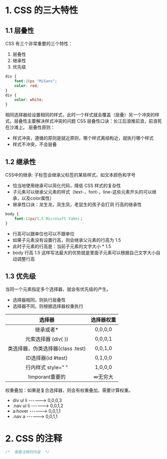 # 1. CSS 的三大特性 
## 1.1 层叠性 
CSS 有三个非常重要的三个特性：
1. 层叠性
2. 继承性
3. 优先级
```css
div {
    font:16px "MiSans";
    color: red;
}
div {
    color: white;
}
```        
相同选择器给设置相同的样式，此时一个样式就会覆盖（层叠）另一个冲突的样式。层叠性主要解决样式冲突的问题
CSS 层叠性口诀：长江后浪推前浪，前浪死在沙滩上。 
层叠性原则： 
- 样式冲突，遵循的原则是就近原则，哪个样式离结构近，就执行哪个样式 
- 样式不冲突，不会层叠
## 1.2 继承性
CSS中的继承: 子标签会继承父标签的某些样式，如文本颜色和字号
- 恰当地使用继承可以简化代码，降低 CSS 样式的复杂性 
- 子元素可以继承父元素的样式（text-，font-，line-这些元素开头的可以继承，以及color属性） 
- 继承性口诀：龙生龙，凤生凤，老鼠生的孩子会打洞
行高的继承性
```css
body { 
    font:12px/1.5 Microsoft YaHei； 
}
```
- 行高可以跟单位也可以不跟单位 
- 如果子元素没有设置行高，则会继承父元素的行高为 1.5 
- 此时子元素的行高是：当前子元素的文字大小 * 1.5    
- body 行高 1.5  这样写法最大的优势就是里面子元素可以根据自己文字大小自动调整行高 
## 1.3 优先级 
当同一个元素指定多个选择器，就会有优先级的产生。 
- 选择器相同，则执行层叠性 
- 选择器不同，则根据选择器权重执行 

|选择器|选择器权重|
|:---:|:---:|
|继承或者*|0,0,0,0|
|元索选择器 (div{ })|0,0,0,1|
|类选择器，伪类选择器(class .test)|0,0,1,0|
|ID选择器(id #test)|0,1,0,0|
|行内样式 style=" "|1,0,0,0|
|!imporant重要的|∞无穷大|
权重叠加：如果是复合选择器，则会有权重叠加，需要计算权重。 
- div ul  li   ------>      0,0,0,3 
- .nav ul li   ------>      0,0,1,2 
- a:hover      -----—>      0,0,1,1 
- .nav a       ------>      0,0,1,1 
# 2. CSS 的注释
```css
/*  需要注释的内容  */ 
```












